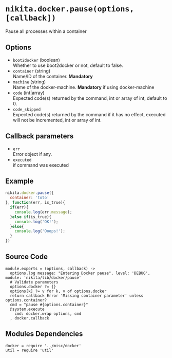 
# `nikita.docker.pause(options, [callback])`

Pause all processes within a container

## Options

* `boot2docker` (boolean)   
  Whether to use boot2docker or not, default to false.   
* `container` (string)   
  Name/ID of the container. __Mandatory__   
* `machine` (string)   
  Name of the docker-machine. __Mandatory__ if using docker-machine   
* `code` (int|array)   
  Expected code(s) returned by the command, int or array of int, default to 0.   
* `code_skipped`   
  Expected code(s) returned by the command if it has no effect, executed will
  not be incremented, int or array of int.   

## Callback parameters

* `err`   
  Error object if any.   
* `executed`   
  if command was executed   

## Example

```javascript
nikita.docker.pause({
  container: 'toto'
}, function(err, is_true){
  if(err){
    console.log(err.message);
  }else if(is_true){
    console.log('OK!');
  }else{
    console.log('Ooops!');
  }
})
```

## Source Code

    module.exports = (options, callback) ->
      options.log message: "Entering Docker pause", level: 'DEBUG', module: 'nikita/lib/docker/pause'
      # Validate parameters
      options.docker ?= {}
      options[k] ?= v for k, v of options.docker
      return callback Error 'Missing container parameter' unless options.container?
      cmd = "pause #{options.container}"
      @system.execute
        cmd: docker.wrap options, cmd
      , docker.callback

## Modules Dependencies

    docker = require '../misc/docker'
    util = require 'util'
